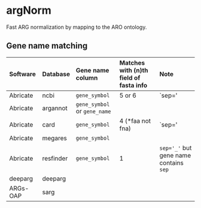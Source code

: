 # argNorm

Fast ARG normalization by mapping to the ARO ontology.

## Gene name matching

|Software|Database|Gene name column|Matches with (n)th field of fasta info|Note|
|:-------|:-------|:---------------|:-------------------------------------|:---|
|Abricate|ncbi|`gene_symbol`|5 or 6|`sep='|'`|
|Abricate|argannot|`gene_symbol` or `gene_name`|||
|Abricate|card|`gene_symbol`|4 (*faa not fna) |`sep='|'`, some output gene names are prefixed by taxonomy names (e.g. Pseudomonas_aeruginosa_emrE)|
|Abricate|megares|`gene_symbol`|||
|Abricate|resfinder|`gene_symbol`|1|`sep='_'` but gene name contains `sep`|
|deeparg|deeparg||||
|ARGs-OAP|sarg||||